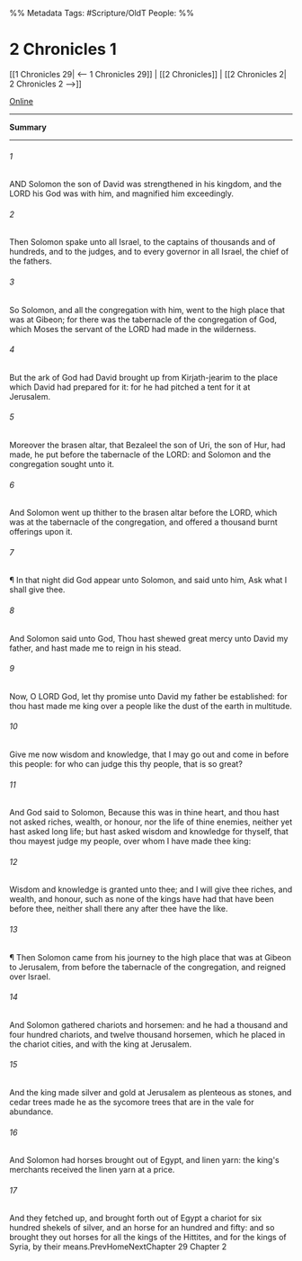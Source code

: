 

%% Metadata
Tags: #Scripture/OldT
People: 
%%
# 2 Chronicles 1
[[1 Chronicles 29| <-- 1 Chronicles 29]] | [[2 Chronicles]] | [[2 Chronicles 2| 2 Chronicles 2 -->]]

[Online](https://churchofjesuschrist.org/study/scriptures/ot/2-chr/1?lang=eng)

---
__Summary__



---

###### 1
AND Solomon the son of David was strengthened in his kingdom, and the LORD his God was with him, and magnified him exceedingly.
###### 2
Then Solomon spake unto all Israel, to the captains of thousands and of hundreds, and to the judges, and to every governor in all Israel, the chief of the fathers.
###### 3
So Solomon, and all the congregation with him, went to the high place that was at Gibeon; for there was the tabernacle of the congregation of God, which Moses the servant of the LORD had made in the wilderness.
###### 4
But the ark of God had David brought up from Kirjath-jearim to the place which David had prepared for it: for he had pitched a tent for it at Jerusalem.
###### 5
Moreover the brasen altar, that Bezaleel the son of Uri, the son of Hur, had made, he put before the tabernacle of the LORD: and Solomon and the congregation sought unto it.
###### 6
And Solomon went up thither to the brasen altar before the LORD, which was at the tabernacle of the congregation, and offered a thousand burnt offerings upon it.
###### 7
¶ In that night did God appear unto Solomon, and said unto him, Ask what I shall give thee.
###### 8
And Solomon said unto God, Thou hast shewed great mercy unto David my father, and hast made me to reign in his stead.
###### 9
Now, O LORD God, let thy promise unto David my father be established: for thou hast made me king over a people like the dust of the earth in multitude.
###### 10
Give me now wisdom and knowledge, that I may go out and come in before this people: for who can judge this thy people, that is so great?
###### 11
And God said to Solomon, Because this was in thine heart, and thou hast not asked riches, wealth, or honour, nor the life of thine enemies, neither yet hast asked long life; but hast asked wisdom and knowledge for thyself, that thou mayest judge my people, over whom I have made thee king:
###### 12
Wisdom and knowledge is granted unto thee; and I will give thee riches, and wealth, and honour, such as none of the kings have had that have been before thee, neither shall there any after thee have the like.
###### 13
¶ Then Solomon came from his journey to the high place that was at Gibeon to Jerusalem, from before the tabernacle of the congregation, and reigned over Israel.
###### 14
And Solomon gathered chariots and horsemen: and he had a thousand and four hundred chariots, and twelve thousand horsemen, which he placed in the chariot cities, and with the king at Jerusalem.
###### 15
And the king made silver and gold at Jerusalem as plenteous as stones, and cedar trees made he as the sycomore trees that are in the vale for abundance.
###### 16
And Solomon had horses brought out of Egypt, and linen yarn: the king's merchants received the linen yarn at a price.
###### 17
And they fetched up, and brought forth out of Egypt a chariot for six hundred shekels of silver, and an horse for an hundred and fifty: and so brought they out horses for all the kings of the Hittites, and for the kings of Syria, by their means.PrevHomeNextChapter 29&nbsp;Chapter 2



